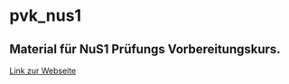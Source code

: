 # pvk_nus1
## Material für NuS1 Prüfungs Vorbereitungskurs.
[Link zur Webseite](https://www.n.ethz.ch/~zrene/)
